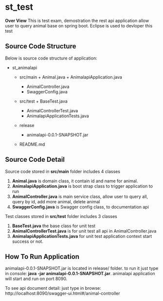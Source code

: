 # st_test
**Over View**
This is test exam, demostration the rest api application allow user to query animal base on spring boot. Eclipse is used to devloper this test

## Source Code Structure

Below is source code structure of application:
+ st_animalapi
	+ src/main
			+ Animal.java
			+ AnimalapiApplication.java
      + AnimalController.java
      + SwaggerConfig.java
      
	+ src/test
			+ BaseTest.java
      + AnimalControllerTest.java
      + AnimalapiApplicationTests.java
	+ release    
		+ animalapi-0.0.1-SNAPSHOT.jar
	+ README.md
  
## Source Code Detail

Source code stored in **src/main** folder includes 4 classes
1. **Animal.java** is domain class, it contain id and name for animal.
2. **AnimalapiApplication.java** is boot strap class to trigger application to run
3. **AnimalController.java** is main service class, allow user to query all, query by id, add more animal, delete animal
4. **SwaggerConfig.java** is Swagger config class, to documentation api

Test classes stored in **src/test** folder includes 3 classes
1. **BaseTest.java** the base class for unit test
2. **AnimalControllerTest.java** is for unit test all api in AnimalController.java
3. **AnimalapiApplicationTests.java** for unit test application context start success or not.

## How To Run Application
animalapi-0.0.1-SNAPSHOT.jar is located in release/ folder. to run it just type in console: **java -jar animalapi-0.0.1-SNAPSHOT.jar**.
animalapi application will start and run on port 8090.

To see api document detail: just type in browse: 
http://localhost:8090/swagger-ui.html#/animal-controller
